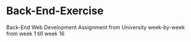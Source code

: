 # Back-End-Exercise

Back-End Web Development Assignment from University week-by-week from week 1 till week 16
